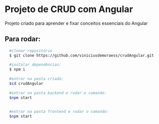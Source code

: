 # Projeto de CRUD com Angular

<p> Projeto criado para aprender e fixar conceitos essenciais do Angular</p>

## Para rodar:


```bash
  #clonar repositório
  $ git clone https://github.com/viniciusdemoraess/crudAngular.git
  
  #instalar dependências:
  $ npm i
  
  #entrar na pasta criada:
  $cd crudAngular
  
  #entrar na pasta backend e rodar o comando:
  $npm start
  
  
  #entrar na pasta frontend e rodar o comando:
  $npm start
  
  ```



